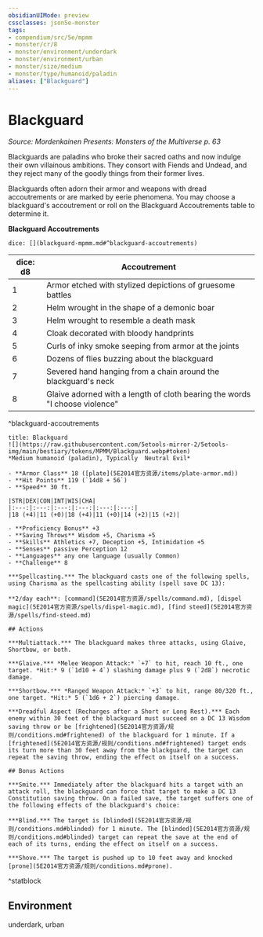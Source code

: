 ```yaml
---
obsidianUIMode: preview
cssclasses: json5e-monster
tags:
- compendium/src/5e/mpmm
- monster/cr/8
- monster/environment/underdark
- monster/environment/urban
- monster/size/medium
- monster/type/humanoid/paladin
aliases: ["Blackguard"]
---
```

# Blackguard
*Source: Mordenkainen Presents: Monsters of the Multiverse p. 63*  

Blackguards are paladins who broke their sacred oaths and now indulge their own villainous ambitions. They consort with Fiends and Undead, and they reject many of the goodly things from their former lives.

Blackguards often adorn their armor and weapons with dread accoutrements or are marked by eerie phenomena. You may choose a blackguard's accoutrement or roll on the Blackguard Accoutrements table to determine it.

**Blackguard Accoutrements**

`dice: [](blackguard-mpmm.md#^blackguard-accoutrements)`

| dice: d8 | Accoutrement |
|----------|--------------|
| 1 | Armor etched with stylized depictions of gruesome battles |
| 2 | Helm wrought in the shape of a demonic boar |
| 3 | Helm wrought to resemble a death mask |
| 4 | Cloak decorated with bloody handprints |
| 5 | Curls of inky smoke seeping from armor at the joints |
| 6 | Dozens of flies buzzing about the blackguard |
| 7 | Severed hand hanging from a chain around the blackguard's neck |
| 8 | Glaive adorned with a length of cloth bearing the words "I choose violence" |
^blackguard-accoutrements

```ad-statblock
title: Blackguard
![](https://raw.githubusercontent.com/5etools-mirror-2/5etools-img/main/bestiary/tokens/MPMM/Blackguard.webp#token)
*Medium humanoid (paladin), Typically  Neutral Evil*

- **Armor Class** 18 ([plate](5E2014官方资源/items/plate-armor.md))
- **Hit Points** 119 (`14d8 + 56`)
- **Speed** 30 ft.

|STR|DEX|CON|INT|WIS|CHA|
|:---:|:---:|:---:|:---:|:---:|:---:|
|18 (+4)|11 (+0)|18 (+4)|11 (+0)|14 (+2)|15 (+2)|

- **Proficiency Bonus** +3
- **Saving Throws** Wisdom +5, Charisma +5
- **Skills** Athletics +7, Deception +5, Intimidation +5
- **Senses** passive Perception 12
- **Languages** any one language (usually Common)
- **Challenge** 8

***Spellcasting.*** The blackguard casts one of the following spells, using Charisma as the spellcasting ability (spell save DC 13):

**2/day each**: [command](5E2014官方资源/spells/command.md), [dispel magic](5E2014官方资源/spells/dispel-magic.md), [find steed](5E2014官方资源/spells/find-steed.md)

## Actions

***Multiattack.*** The blackguard makes three attacks, using Glaive, Shortbow, or both.

***Glaive.*** *Melee Weapon Attack:* `+7` to hit, reach 10 ft., one target. *Hit:* 9 (`1d10 + 4`) slashing damage plus 9 (`2d8`) necrotic damage.

***Shortbow.*** *Ranged Weapon Attack:* `+3` to hit, range 80/320 ft., one target. *Hit:* 5 (`1d6 + 2`) piercing damage.

***Dreadful Aspect (Recharges after a Short or Long Rest).*** Each enemy within 30 feet of the blackguard must succeed on a DC 13 Wisdom saving throw or be [frightened](5E2014官方资源/规则/conditions.md#frightened) of the blackguard for 1 minute. If a [frightened](5E2014官方资源/规则/conditions.md#frightened) target ends its turn more than 30 feet away from the blackguard, the target can repeat the saving throw, ending the effect on itself on a success.

## Bonus Actions

***Smite.*** Immediately after the blackguard hits a target with an attack roll, the blackguard can force that target to make a DC 13 Constitution saving throw. On a failed save, the target suffers one of the following effects of the blackguard's choice:

***Blind.*** The target is [blinded](5E2014官方资源/规则/conditions.md#blinded) for 1 minute. The [blinded](5E2014官方资源/规则/conditions.md#blinded) target can repeat the save at the end of each of its turns, ending the effect on itself on a success.

***Shove.*** The target is pushed up to 10 feet away and knocked [prone](5E2014官方资源/规则/conditions.md#prone).
```
^statblock

## Environment

underdark, urban